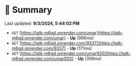# 📖 Summary
Last updated: **9/3/2024, 5:44:02 PM**

- `GET` [https://talk-m6gd.onrender.com/umar](https://talk-m6gd.onrender.com/umar) - **Up** (996ms)
- `GET` [https://talk-m6gd.onrender.com/9337](https://talk-m6gd.onrender.com/9337) - **Up** (171ms)
- `GET` [https://talk-m6gd.onrender.com/umar920](https://talk-m6gd.onrender.com/umar920) - **Up** (358ms)
